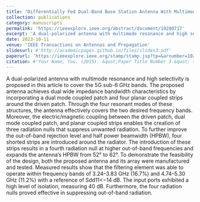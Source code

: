 ```yaml
---
title: "Differentially Fed Dual-Band Base Station Antenna With Multimode Resonance and High Selectivity for 5G Applications"
collection: publications
category: manuscripts
permalink: 'https://ieeexplore.ieee.org/abstract/document/10280717'
excerpt: 'A dual-polarized antenna with multimode resonance and high selectivity is proposed in this article to cover the 5G sub-6 GHz bands.'
date: 2023-10-11
venue: 'IEEE Transactions on Antennas and Propagation'
slidesurl: #'http://academicpages.github.io/files/slides3.pdf'
paperurl: 'https://ieeexplore.ieee.org/stamp/stamp.jsp?tp=&arnumber=10280717'
citation: #'Your Name, You. (2015). &quot;Paper Title Number 3.&quot; <i>Journal 1</i>. 1(3).'
---
```


A dual-polarized antenna with multimode resonance and high selectivity is proposed in this article to cover the 5G sub-6 GHz bands. The proposed antenna achieves dual wide impedance bandwidth characteristics by incorporating a dual mode coupled patch and four planar coupled strips around the driven patch. Through the four resonant modes of these structures, the antenna effectively covers the two desired frequency bands. Moreover, the electric/magnetic coupling between the driven patch, dual mode coupled patch, and planar coupled strips enables the creation of three radiation nulls that suppress unwanted radiation. To further improve the out-of-band rejection level and half power beamwidth (HPBW), four shorted strips are introduced around the radiator. The introduction of these strips results in a fourth radiation null at higher out-of-band frequencies and expands the antenna’s HPBW from 52° to 62°. To demonstrate the feasibility of the design, both the proposed antenna and its array were manufactured and tested. Measured results show that the filtering element was able to operate within frequency bands of 3.24–3.83 GHz (16.7%) and 4.74–5.30 GHz (11.2%) with a reference of Sdd11<−14 dB. The input ports exhibited a high level of isolation, measuring 40 dB. Furthermore, the four radiation nulls proved effective in suppressing out-of-band radiation.
